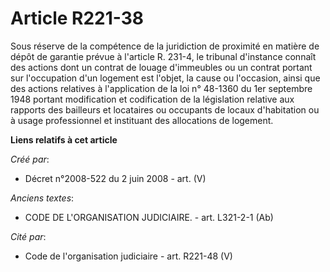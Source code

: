 # Article R221-38

Sous réserve de la compétence de la juridiction de proximité en matière de dépôt de garantie prévue à l'article R. 231-4, le
tribunal d'instance connaît des actions dont un contrat de louage d'immeubles ou un contrat portant sur l'occupation d'un
logement est l'objet, la cause ou l'occasion, ainsi que des actions relatives à l'application de la loi n° 48-1360 du 1er
septembre 1948 portant modification et codification de la législation relative aux rapports des bailleurs et locataires ou
occupants de locaux d'habitation ou à usage professionnel et instituant des allocations de logement.

**Liens relatifs à cet article**

_Créé par_:

  - Décret n°2008-522 du 2 juin 2008 - art. (V)

_Anciens textes_:

  - CODE DE L'ORGANISATION JUDICIAIRE. - art. L321-2-1 (Ab)

_Cité par_:

  - Code de l'organisation judiciaire - art. R221-48 (V)
